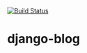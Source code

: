 [![Build Status](https://195.82.149.193/buildStatus/icon?job=Build+and+deploy+django-blog)](https://195.82.149.193/buildStatus/icon?job=Build+and+deploy+django-blog)

# django-blog
